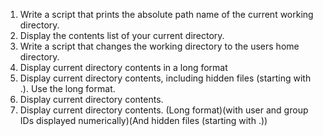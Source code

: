 1. Write a script that prints the absolute path name of the current working directory.
2. Display the contents list of your current directory.
3. Write a script that changes the working directory to the users home directory.
4. Display current directory contents in a long format
5. Display current directory contents, including hidden files (starting with .). Use the long format.
6. Display current directory contents.
6. Display current directory contents. (Long format)(with user and group IDs displayed numerically)(And hidden files (starting with .))
